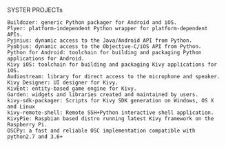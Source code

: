 SYSTER PROJECTs

    Buildozer: generic Python packager for Android and iOS.
    Plyer: platform-independent Python wrapper for platform-dependent APIs.
    Pyjnius: dynamic access to the Java/Android API from Python.
    Pyobjus: dynamic access to the Objective-C/iOS API from Python.
    Python for Android: toolchain for building and packaging Python applications for Android.
    Kivy iOS: toolchain for building and packaging Kivy applications for iOS.
    Audiostream: library for direct access to the microphone and speaker.
    Kivy Designer: UI designer for Kivy.
    KivEnt: entity-based game engine for Kivy.
    Garden: widgets and libraries created and maintained by users.
    kivy-sdk-packager: Scripts for Kivy SDK generation on Windows, OS X and Linux
    kivy-remote-shell: Remote SSH+Python interactive shell application.
    KivyPie: Raspbian based distro running latest Kivy framework on the Raspberry Pi.
    OSCPy: a fast and reliable OSC implementation compatible with python2.7 and 3.6+